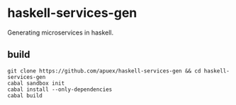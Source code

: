 # haskell-services-gen
Generating microservices in haskell.

## build

```
git clone https://github.com/apuex/haskell-services-gen && cd haskell-services-gen
cabal sandbox init
cabal install --only-dependencies
cabal build
```

